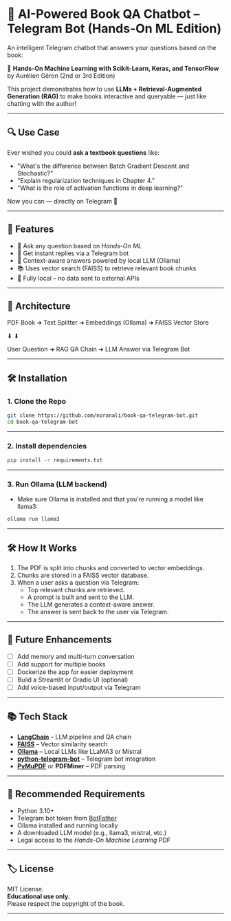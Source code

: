 # 🤖 AI-Powered Book QA Chatbot – Telegram Bot (Hands-On ML Edition)

An intelligent Telegram chatbot that answers your questions based on the book:

📘 **Hands-On Machine Learning with Scikit-Learn, Keras, and TensorFlow**  
by Aurélien Géron (2nd or 3rd Edition)

This project demonstrates how to use **LLMs + Retrieval-Augmented Generation (RAG)** to make books interactive and queryable — just like chatting with the author!

---

## 🔍 Use Case

Ever wished you could **ask a textbook questions** like:

- "What's the difference between Batch Gradient Descent and Stochastic?"
- "Explain regularization techniques in Chapter 4."
- "What is the role of activation functions in deep learning?"

Now you can — directly on Telegram 📱

---

## 🚀 Features

- 📖 Ask any question based on *Hands-On ML*
- 💬 Get instant replies via a Telegram bot
- 🧠 Context-aware answers powered by local LLM (Ollama)
- 📚 Uses vector search (FAISS) to retrieve relevant book chunks
- 🔐 Fully local – no data sent to external APIs

---

## 📌 Architecture

PDF Book ➜ Text Splitter ➜ Embeddings (Ollama) ➜ FAISS Vector Store

⬇ ⬇


User Question ➜ RAG QA Chain ➜ LLM Answer via Telegram Bot

---

## 🛠️ Installation

### 1. Clone the Repo

```bash
git clone https://github.com/noranali/book-qa-telegram-bot.git
cd book-qa-telegram-bot
```
---
### 2. Install dependencies
```bash
pip install -r requirements.txt
```
---
### 3. Run Ollama (LLM backend)
 - Make sure Ollama is installed and that you're running a model like llama3:
```bash
ollama run llama3
```
---
## 🛠 How It Works

1. The PDF is split into chunks and converted to vector embeddings.
2. Chunks are stored in a FAISS vector database.
3. When a user asks a question via Telegram:
   - Top relevant chunks are retrieved.
   - A prompt is built and sent to the LLM.
   - The LLM generates a context-aware answer.
   - The answer is sent back to the user via Telegram.

---

## 🔧 Future Enhancements

- [ ] Add memory and multi-turn conversation  
- [ ] Add support for multiple books  
- [ ] Dockerize the app for easier deployment  
- [ ] Build a Streamlit or Gradio UI (optional)  
- [ ] Add voice-based input/output via Telegram  

---

## 📚 Tech Stack

- **[LangChain](https://www.langchain.com/)** – LLM pipeline and QA chain  
- **[FAISS](https://github.com/facebookresearch/faiss)** – Vector similarity search  
- **[Ollama](https://ollama.com/)** – Local LLMs like LLaMA3 or Mistral  
- **[python-telegram-bot](https://github.com/python-telegram-bot/python-telegram-bot)** – Telegram bot integration  
- **[PyMuPDF](https://pymupdf.readthedocs.io/en/latest/)** or **PDFMiner** – PDF parsing  

---

## 🧠 Recommended Requirements

- Python 3.10+  
- Telegram bot token from [BotFather](https://t.me/BotFather)  
- Ollama installed and running locally  
- A downloaded LLM model (e.g., llama3, mistral, etc.)  
- Legal access to the *Hands-On Machine Learning* PDF  

---

## 🏷 License

MIT License.  
**Educational use only.**  
Please respect the copyright of the book.

---
